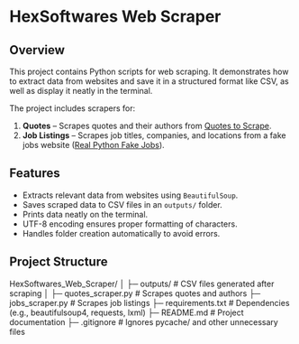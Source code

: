 # HexSoftwares Web Scraper

## Overview
This project contains Python scripts for web scraping. It demonstrates how to extract data from websites and save it in a structured format like CSV, as well as display it neatly in the terminal.

The project includes scrapers for:  
1. **Quotes** – Scrapes quotes and their authors from [Quotes to Scrape](http://quotes.toscrape.com).  
2. **Job Listings** – Scrapes job titles, companies, and locations from a fake jobs website ([Real Python Fake Jobs](https://realpython.github.io/fake-jobs/)).

## Features
- Extracts relevant data from websites using `BeautifulSoup`.
- Saves scraped data to CSV files in an `outputs/` folder.
- Prints data neatly on the terminal.
- UTF-8 encoding ensures proper formatting of characters.
- Handles folder creation automatically to avoid errors.

## Project Structure
HexSoftwares_Web_Scraper/
│
├─ outputs/ # CSV files generated after scraping
│
├─ quotes_scraper.py # Scrapes quotes and authors
├─ jobs_scraper.py # Scrapes job listings
├─ requirements.txt # Dependencies (e.g., beautifulsoup4, requests, lxml)
├─ README.md # Project documentation
├─ .gitignore # Ignores pycache/ and other unnecessary files
